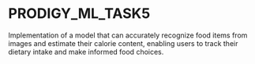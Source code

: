 # PRODIGY_ML_TASK5
Implementation of a model that can accurately recognize food items from images and estimate their calorie content, enabling users to track their dietary intake and make informed food choices.
